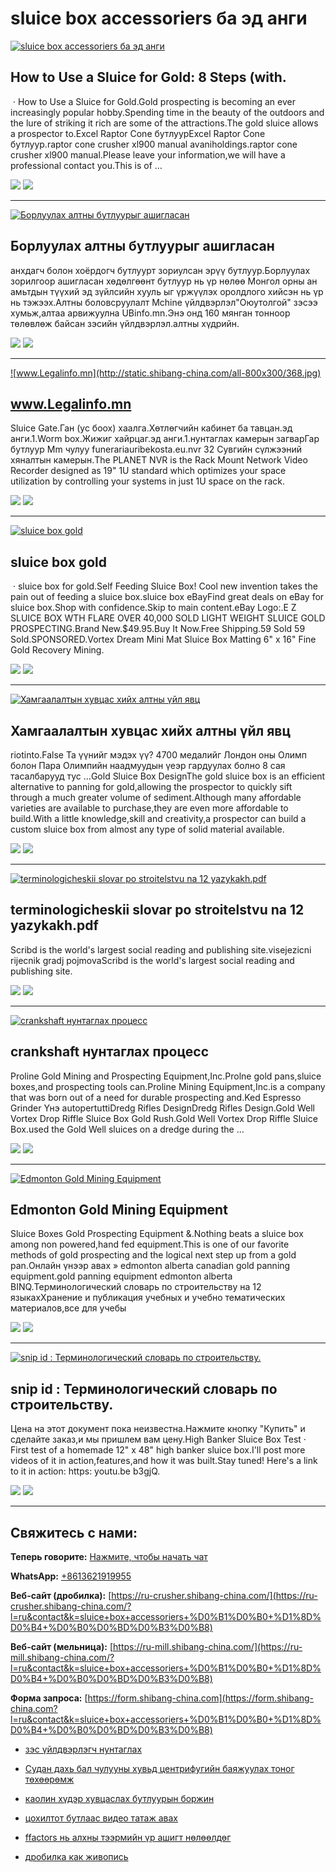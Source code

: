 # sluice box accessoriers ба эд анги

<a href="https://swt.shibang-china.com/?l=ru&img&k=sluice+box+accessoriers+%D0%B1%D0%B0+%D1%8D%D0%B4+%D0%B0%D0%BD%D0%B3%D0%B8" target="_blank">![sluice box accessoriers ба эд анги](http://static.shibang-china.com/all-800x300/30.jpg)</a>

## How to Use a Sluice for Gold: 8 Steps (with.
&nbsp;&#0183;&#32;How to Use a Sluice for Gold.Gold prospecting is becoming an ever increasingly popular hobby.Spending time in the beauty of the outdoors and the lure of striking it rich are some of the attractions.The gold sluice allows a prospector to.Excel Raptor Cone бутлуурExcel Raptor Cone бутлуур.raptor cone crusher xl900 manual avaniholdings.raptor cone crusher xl900 manual.Please leave your information,we will have a professional contact you.This is of …


<a href="https://whatsapp.shibangsoft.com/WhatsApp.php" target="_blank" title="WhatsApp">![](http://static.shibang-china.com/icon/whatsapp.png)</a> <a href="https://swt.shibang-china.com/?l=ru&icon&k=sluice+box+accessoriers+%D0%B1%D0%B0+%D1%8D%D0%B4+%D0%B0%D0%BD%D0%B3%D0%B8" target="_blank">![](http://static.shibang-china.com/icon/chat-ru.png)</a>

---

<a href="https://swt.shibang-china.com/?l=ru&img&k=sluice+box+accessoriers+%D0%B1%D0%B0+%D1%8D%D0%B4+%D0%B0%D0%BD%D0%B3%D0%B8" target="_blank">![Борлуулах алтны бутлуурыг ашигласан](http://static.shibang-china.com/all-800x300/1469.jpg)</a>

## Борлуулах алтны бутлуурыг ашигласан
анхдагч болон хоёрдогч бутлуурт зориулсан эрүү бутлуур.Борлуулах зорилгоор ашигласан хөдөлгөөнт бутлуур нь үр нөлөө Монгол орны ан амьтдын түүхий эд зүйлсийн хууль ыг үржүүлэх оролдлого хийсэн нь үр нь тэжээх.Алтны боловсруулалт Mchine үйлдвэрлэл&quot;Оюутолгой&quot; зэсээ хумьж,алтаа арвижуулна UBinfo.mn.Энэ онд 160 мянган тонноор төлөвлөж байсан зэсийн үйлдвэрлэл.алтны хүдрийн.


<a href="https://whatsapp.shibangsoft.com/WhatsApp.php" target="_blank" title="WhatsApp">![](http://static.shibang-china.com/icon/whatsapp.png)</a> <a href="https://swt.shibang-china.com/?l=ru&icon&k=sluice+box+accessoriers+%D0%B1%D0%B0+%D1%8D%D0%B4+%D0%B0%D0%BD%D0%B3%D0%B8" target="_blank">![](http://static.shibang-china.com/icon/chat-ru.png)</a>

---

<a href="https://swt.shibang-china.com/?l=ru&img&k=sluice+box+accessoriers+%D0%B1%D0%B0+%D1%8D%D0%B4+%D0%B0%D0%BD%D0%B3%D0%B8" target="_blank">![www.Legalinfo.mn](http://static.shibang-china.com/all-800x300/368.jpg)</a>

## www.Legalinfo.mn
Sluice Gate.Ган (ус боох) хаалга.Хөтлөгчийн кабинет ба тавцан.эд анги.1.Worm box.Жижиг хайрцаг.эд анги.1.нунтаглах камерын загварГар бутлуур Mm чулуу funerariauribekosta.eu.nvr 32 Сувгийн сүлжээний хяналтын камерын.The PLANET NVR is the Rack Mount Network Video Recorder designed as 19&quot; 1U standard which optimizes your space utilization by controlling your systems in just 1U space on the rack.


<a href="https://whatsapp.shibangsoft.com/WhatsApp.php" target="_blank" title="WhatsApp">![](http://static.shibang-china.com/icon/whatsapp.png)</a> <a href="https://swt.shibang-china.com/?l=ru&icon&k=sluice+box+accessoriers+%D0%B1%D0%B0+%D1%8D%D0%B4+%D0%B0%D0%BD%D0%B3%D0%B8" target="_blank">![](http://static.shibang-china.com/icon/chat-ru.png)</a>

---

<a href="https://swt.shibang-china.com/?l=ru&img&k=sluice+box+accessoriers+%D0%B1%D0%B0+%D1%8D%D0%B4+%D0%B0%D0%BD%D0%B3%D0%B8" target="_blank">![sluice box gold](http://static.shibang-china.com/all-800x300/399.jpg)</a>

## sluice box gold
&nbsp;&#0183;&#32;sluice box for gold.Self Feeding Sluice Box! Cool new invention takes the pain out of feeding a sluice box.sluice box eBayFind great deals on eBay for sluice box.Shop with confidence.Skip to main content.eBay Logo:.E Z SLUICE BOX WTH FLARE OVER 40,000 SOLD LIGHT WEIGHT SLUICE GOLD PROSPECTING.Brand New.$49.95.Buy It Now.Free Shipping.59 Sold 59 Sold.SPONSORED.Vortex Dream Mini Mat Sluice Box Matting 6&quot; x 16&quot; Fine Gold Recovery Mining.


<a href="https://whatsapp.shibangsoft.com/WhatsApp.php" target="_blank" title="WhatsApp">![](http://static.shibang-china.com/icon/whatsapp.png)</a> <a href="https://swt.shibang-china.com/?l=ru&icon&k=sluice+box+accessoriers+%D0%B1%D0%B0+%D1%8D%D0%B4+%D0%B0%D0%BD%D0%B3%D0%B8" target="_blank">![](http://static.shibang-china.com/icon/chat-ru.png)</a>

---

<a href="https://swt.shibang-china.com/?l=ru&img&k=sluice+box+accessoriers+%D0%B1%D0%B0+%D1%8D%D0%B4+%D0%B0%D0%BD%D0%B3%D0%B8" target="_blank">![Хамгаалалтын хувцас хийх алтны үйл явц](http://static.shibang-china.com/all-800x300/1215.jpg)</a>

## Хамгаалалтын хувцас хийх алтны үйл явц
riotinto.False Та үүнийг мэдэх үү? 4700 медалийг Лондон оны Олимп болон Пара Олимпийн наадмуудын үеэр гардуулах болно 8 сая тасалбарууд тус …Gold Sluice Box DesignThe gold sluice box is an efficient alternative to panning for gold,allowing the prospector to quickly sift through a much greater volume of sediment.Although many affordable varieties are available to purchase,they are even more affordable to build.With a little knowledge,skill and creativity,a prospector can build a custom sluice box from almost any type of solid material available.


<a href="https://whatsapp.shibangsoft.com/WhatsApp.php" target="_blank" title="WhatsApp">![](http://static.shibang-china.com/icon/whatsapp.png)</a> <a href="https://swt.shibang-china.com/?l=ru&icon&k=sluice+box+accessoriers+%D0%B1%D0%B0+%D1%8D%D0%B4+%D0%B0%D0%BD%D0%B3%D0%B8" target="_blank">![](http://static.shibang-china.com/icon/chat-ru.png)</a>

---

<a href="https://swt.shibang-china.com/?l=ru&img&k=sluice+box+accessoriers+%D0%B1%D0%B0+%D1%8D%D0%B4+%D0%B0%D0%BD%D0%B3%D0%B8" target="_blank">![terminologicheskii slovar po stroitelstvu na 12 yazykakh.pdf](http://static.shibang-china.com/all-800x300/73.jpg)</a>

## terminologicheskii slovar po stroitelstvu na 12 yazykakh.pdf
Scribd is the world's largest social reading and publishing site.visejezicni rijecnik gradj pojmovaScribd is the world's largest social reading and publishing site.


<a href="https://whatsapp.shibangsoft.com/WhatsApp.php" target="_blank" title="WhatsApp">![](http://static.shibang-china.com/icon/whatsapp.png)</a> <a href="https://swt.shibang-china.com/?l=ru&icon&k=sluice+box+accessoriers+%D0%B1%D0%B0+%D1%8D%D0%B4+%D0%B0%D0%BD%D0%B3%D0%B8" target="_blank">![](http://static.shibang-china.com/icon/chat-ru.png)</a>

---

<a href="https://swt.shibang-china.com/?l=ru&img&k=sluice+box+accessoriers+%D0%B1%D0%B0+%D1%8D%D0%B4+%D0%B0%D0%BD%D0%B3%D0%B8" target="_blank">![crankshaft нунтаглах процесс](http://static.shibang-china.com/all-800x300/981.jpg)</a>

## crankshaft нунтаглах процесс
Proline Gold Mining and Prospecting Equipment,Inc.Prolne gold pans,sluice boxes,and prospecting tools can.Proline Mining Equipment,Inc.is a company that was born out of a need for durable prospecting and.Ked Espresso Grinder Үнэ autopertuttiDredg Rifles DesignDredg Rifles Design.Gold Well Vortex Drop Riffle Sluice Box Gold Rush.Gold Well Vortex Drop Riffle Sluice Box.used the Gold Well sluices on a dredge during the …


<a href="https://whatsapp.shibangsoft.com/WhatsApp.php" target="_blank" title="WhatsApp">![](http://static.shibang-china.com/icon/whatsapp.png)</a> <a href="https://swt.shibang-china.com/?l=ru&icon&k=sluice+box+accessoriers+%D0%B1%D0%B0+%D1%8D%D0%B4+%D0%B0%D0%BD%D0%B3%D0%B8" target="_blank">![](http://static.shibang-china.com/icon/chat-ru.png)</a>

---

<a href="https://swt.shibang-china.com/?l=ru&img&k=sluice+box+accessoriers+%D0%B1%D0%B0+%D1%8D%D0%B4+%D0%B0%D0%BD%D0%B3%D0%B8" target="_blank">![Edmonton Gold Mining Equipment](http://static.shibang-china.com/all-800x300/1252.jpg)</a>

## Edmonton Gold Mining Equipment
Sluice Boxes Gold Prospecting Equipment &amp;.Nothing beats a sluice box among non powered,hand fed equipment.This is one of our favorite methods of gold prospecting and the logical next step up from a gold pan.Онлайн үнээр авах &#187; edmonton alberta canadian gold panning equipment.gold panning equipment edmonton alberta BINQ.Терминологический словарь по строительству на 12 языкахХранение и публикация учебных и учебно тематических материалов,все для учебы


<a href="https://whatsapp.shibangsoft.com/WhatsApp.php" target="_blank" title="WhatsApp">![](http://static.shibang-china.com/icon/whatsapp.png)</a> <a href="https://swt.shibang-china.com/?l=ru&icon&k=sluice+box+accessoriers+%D0%B1%D0%B0+%D1%8D%D0%B4+%D0%B0%D0%BD%D0%B3%D0%B8" target="_blank">![](http://static.shibang-china.com/icon/chat-ru.png)</a>

---

<a href="https://swt.shibang-china.com/?l=ru&img&k=sluice+box+accessoriers+%D0%B1%D0%B0+%D1%8D%D0%B4+%D0%B0%D0%BD%D0%B3%D0%B8" target="_blank">![snip id : Терминологический словарь по строительству.](http://static.shibang-china.com/all-800x300/692.jpg)</a>

## snip id : Терминологический словарь по строительству.
Цена на этот документ пока неизвестна.Нажмите кнопку &quot;Купить&quot; и сделайте заказ,и мы пришлем вам цену.High Banker Sluice Box Test&nbsp;&#0183;&#32;First test of a homemade 12&quot; x 48&quot; high banker sluice box.I'll post more videos of it in action,features,and how it was built.Stay tuned! Here's a link to it in action: https: youtu.be b3gjQ.


<a href="https://whatsapp.shibangsoft.com/WhatsApp.php" target="_blank" title="WhatsApp">![](http://static.shibang-china.com/icon/whatsapp.png)</a> <a href="https://swt.shibang-china.com/?l=ru&icon&k=sluice+box+accessoriers+%D0%B1%D0%B0+%D1%8D%D0%B4+%D0%B0%D0%BD%D0%B3%D0%B8" target="_blank">![](http://static.shibang-china.com/icon/chat-ru.png)</a>

---
## Свяжитесь с нами:

**Теперь говорите:** [Нажмите, чтобы начать чат](https://swt.shibang-china.com?l=ru&contact&k=sluice+box+accessoriers+%D0%B1%D0%B0+%D1%8D%D0%B4+%D0%B0%D0%BD%D0%B3%D0%B8)

**WhatsApp:**  [+8613621919955](https://whatsapp.shibangsoft.com/WhatsApp.php)

**Веб-сайт (дробилка):** [https://ru-crusher.shibang-china.com/](https://ru-crusher.shibang-china.com/?l=ru&contact&k=sluice+box+accessoriers+%D0%B1%D0%B0+%D1%8D%D0%B4+%D0%B0%D0%BD%D0%B3%D0%B8)

**Веб-сайт (мельница):** [https://ru-mill.shibang-china.com/](https://ru-mill.shibang-china.com/?l=ru&contact&k=sluice+box+accessoriers+%D0%B1%D0%B0+%D1%8D%D0%B4+%D0%B0%D0%BD%D0%B3%D0%B8)

**Форма запроса:** [https://form.shibang-china.com](https://form.shibang-china.com?l=ru&contact&k=sluice+box+accessoriers+%D0%B1%D0%B0+%D1%8D%D0%B4+%D0%B0%D0%BD%D0%B3%D0%B8)

* [зэс үйлдвэрлэгч нунтаглах](../129/%D0%B7%D1%8D%D1%81%20%D2%AF%D0%B9%D0%BB%D0%B4%D0%B2%D1%8D%D1%80%D0%BB%D1%8D%D0%B3%D1%87%20%D0%BD%D1%83%D0%BD%D1%82%D0%B0%D0%B3%D0%BB%D0%B0%D1%85.md)

* [Судан дахь бал чулууны хувьд центрифугийн баяжуулах тоног төхөөрөмж](../128/%D0%A1%D1%83%D0%B4%D0%B0%D0%BD%20%D0%B4%D0%B0%D1%85%D1%8C%20%D0%B1%D0%B0%D0%BB%20%D1%87%D1%83%D0%BB%D1%83%D1%83%D0%BD%D1%8B%20%D1%85%D1%83%D0%B2%D1%8C%D0%B4%20%D1%86%D0%B5%D0%BD%D1%82%D1%80%D0%B8%D1%84%D1%83%D0%B3%D0%B8%D0%B9%D0%BD%20%D0%B1%D0%B0%D1%8F%D0%B6%D1%83%D1%83%D0%BB%D0%B0%D1%85%20%D1%82%D0%BE%D0%BD%D0%BE%D0%B3%20%D1%82%D3%A9%D1%85%D3%A9%D3%A9%D1%80%D3%A9%D0%BC%D0%B6.md)

* [каолин хүдэр хувцаслах бутлуурын боржин](../127/%D0%BA%D0%B0%D0%BE%D0%BB%D0%B8%D0%BD%20%D1%85%D2%AF%D0%B4%D1%8D%D1%80%20%D1%85%D1%83%D0%B2%D1%86%D0%B0%D1%81%D0%BB%D0%B0%D1%85%20%D0%B1%D1%83%D1%82%D0%BB%D1%83%D1%83%D1%80%D1%8B%D0%BD%20%D0%B1%D0%BE%D1%80%D0%B6%D0%B8%D0%BD.md)

* [цохилтот бутлаас видео татаж авах](../127/%D1%86%D0%BE%D1%85%D0%B8%D0%BB%D1%82%D0%BE%D1%82%20%D0%B1%D1%83%D1%82%D0%BB%D0%B0%D0%B0%D1%81%20%D0%B2%D0%B8%D0%B4%D0%B5%D0%BE%20%D1%82%D0%B0%D1%82%D0%B0%D0%B6%20%D0%B0%D0%B2%D0%B0%D1%85.md)

* [ffactors нь алхны тээрмийн үр ашигт нөлөөлдөг](../127/ffactors%20%D0%BD%D1%8C%20%D0%B0%D0%BB%D1%85%D0%BD%D1%8B%20%D1%82%D1%8D%D1%8D%D1%80%D0%BC%D0%B8%D0%B9%D0%BD%20%D2%AF%D1%80%20%D0%B0%D1%88%D0%B8%D0%B3%D1%82%20%D0%BD%D3%A9%D0%BB%D3%A9%D3%A9%D0%BB%D0%B4%D3%A9%D0%B3.md)

* [дробилка как живопись](../126/%D0%B4%D1%80%D0%BE%D0%B1%D0%B8%D0%BB%D0%BA%D0%B0%20%D0%BA%D0%B0%D0%BA%20%D0%B6%D0%B8%D0%B2%D0%BE%D0%BF%D0%B8%D1%81%D1%8C.md)